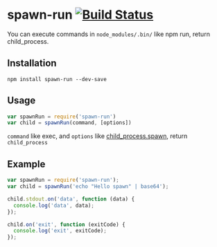 # spawn-run [![Build Status](https://travis-ci.org/anuoua/spawn-run.svg?branch=master)](https://travis-ci.org/anuoua/spawn-run)

You can execute commands in `node_modules/.bin/` like npm run, return child_process.

## Installation

    npm install spawn-run --dev-save

## Usage

```js
var spawnRun = require('spawn-run')
var child = spawnRun(command, [options])
```

`command` like exec, and `options` like [child_process.spawn](https://nodejs.org/dist/latest-v6.x/docs/api/child_process.html#child_process_child_process_spawn_command_args_options), return `child_process`

## Example

```js
var spawnRun = require('spawn-run');
var child = spawnRun('echo "Hello spawn" | base64');

child.stdout.on('data', function (data) {
  console.log('data', data);
});

child.on('exit', function (exitCode) {
  console.log('exit', exitCode);
});
```
